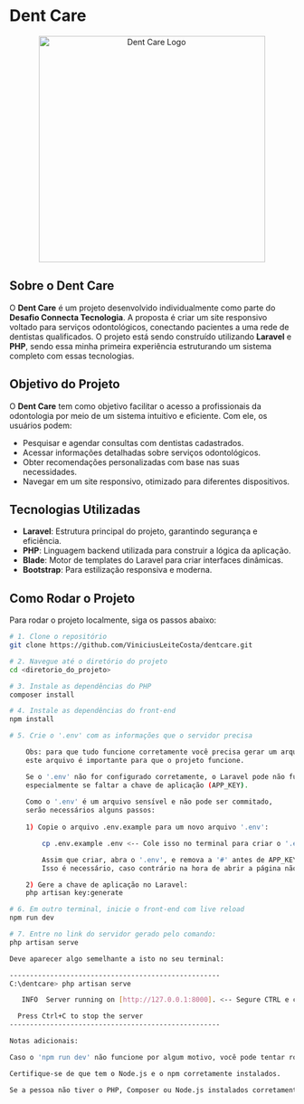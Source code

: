 # Dent Care

<p align="center">
  <img src="https://github.com/user-attachments/assets/5b2a37e7-83f0-42eb-ae66-e150e5a6475f" width="400" alt="Dent Care Logo">
</p>

## Sobre o Dent Care

O **Dent Care** é um projeto desenvolvido individualmente como parte do **Desafio Connecta Tecnologia**. A proposta é criar um site responsivo voltado para serviços odontológicos, conectando pacientes a uma rede de dentistas qualificados. O projeto está sendo construído utilizando **Laravel** e **PHP**, sendo essa minha primeira experiência estruturando um sistema completo com essas tecnologias.

## Objetivo do Projeto

O **Dent Care** tem como objetivo facilitar o acesso a profissionais da odontologia por meio de um sistema intuitivo e eficiente. Com ele, os usuários podem:

- Pesquisar e agendar consultas com dentistas cadastrados.
- Acessar informações detalhadas sobre serviços odontológicos.
- Obter recomendações personalizadas com base nas suas necessidades.
- Navegar em um site responsivo, otimizado para diferentes dispositivos.

## Tecnologias Utilizadas

- **Laravel**: Estrutura principal do projeto, garantindo segurança e eficiência.
- **PHP**: Linguagem backend utilizada para construir a lógica da aplicação.
- **Blade**: Motor de templates do Laravel para criar interfaces dinâmicas.
- **Bootstrap**: Para estilização responsiva e moderna.

## Como Rodar o Projeto

Para rodar o projeto localmente, siga os passos abaixo:

```bash
# 1. Clone o repositório
git clone https://github.com/ViniciusLeiteCosta/dentcare.git

# 2. Navegue até o diretório do projeto
cd <diretorio_do_projeto>

# 3. Instale as dependências do PHP
composer install

# 4. Instale as dependências do front-end
npm install

# 5. Crie o '.env' com as informações que o servidor precisa

    Obs: para que tudo funcione corretamente você precisa gerar um arquivo '.env',
    este arquivo é importante para que o projeto funcione.

    Se o '.env' não for configurado corretamente, o Laravel pode não funcionar,
    especialmente se faltar a chave de aplicação (APP_KEY).
    
    Como o '.env' é um arquivo sensível e não pode ser commitado,
    serão necessários alguns passos:
    
    1) Copie o arquivo .env.example para um novo arquivo '.env':

        cp .env.example .env <-- Cole isso no terminal para criar o '.env' necessário para a aplicação funcionar.

        Assim que criar, abra o '.env', e remova a '#' antes de APP_KEY, pois a API está comentada.
        Isso é necessário, caso contrário na hora de abrir a página não vai funcionar.

    2) Gere a chave de aplicação no Laravel:
    php artisan key:generate

# 6. Em outro terminal, inicie o front-end com live reload
npm run dev

# 7. Entre no link do servidor gerado pelo comando:
php artisan serve

Deve aparecer algo semelhante a isto no seu terminal:

----------------------------------------------------
C:\dentcare> php artisan serve

   INFO  Server running on [http://127.0.0.1:8000]. <-- Segure CTRL e clique com o mouse para abrir o link no navegador 

  Press Ctrl+C to stop the server
----------------------------------------------------

Notas adicionais:

Caso o 'npm run dev' não funcione por algum motivo, você pode tentar rodar 'npm run build' para compilar os assets.

Certifique-se de que tem o Node.js e o npm corretamente instalados.

Se a pessoa não tiver o PHP, Composer ou Node.js instalados corretamente, o processo de instalação pode falhar.
